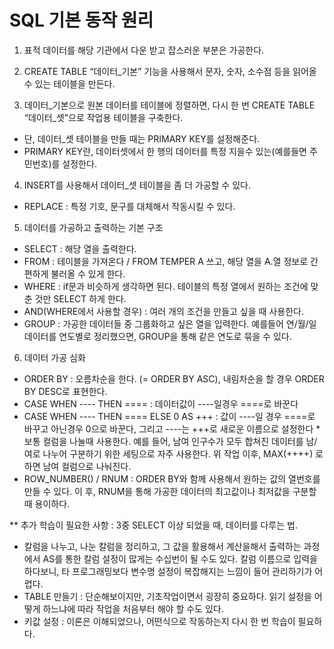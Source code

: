 # SQL 기본 동작 원리
1.	표적 데이터를 해당 기관에서 다운 받고 잡스러운 부분은 가공한다.

2.	CREATE TABLE “데이터_기본” 기능을 사용해서 문자, 숫자, 소수점 등을 읽어올 수 있는 테이블을 만든다.

 3. 데이터_기본으로 원본 데이터를 테이블에 정렬하면, 다시 한 번 CREATE TABLE “데이터_셋”으로 작업용 테이블을 구축한다.
   * 단, 데이터_셋 테이블을 만들 때는 PRIMARY KEY를 설정해준다.
   * PRIMARY KEY란, 데이터셋에서 한 행의 데이터를 특정 지을수 있는(예를들면 주민번호)를 설정한다.

 4. INSERT를 사용해서 데이터_셋 테이블을 좀 더 가공할 수 있다.
   - REPLACE : 특정 기호, 문구를 대체해서 작동시킬 수 있다.

 5. 데이터를 가공하고 출력하는 기본 구조
   - SELECT : 해당 열을 출력한다.
   - FROM : 테이블을 가져온다 / FROM TEMPER A 쓰고, 해당 열을 A.열 정보로 간편하게 불러올 수 있게 한다.
   - WHERE : if문과 비슷하게 생각하면 된다. 테이블의 특정 열에서 원하는 조건에 맞춘 것만 SELECT 하게 한다.
   - AND(WHERE에서 사용할 경우) : 여러 개의 조건을 만들고 싶을 때 사용한다.
   - GROUP : 가공한 데이터들 중 그룹화하고 싶은 열을 입력한다. 예를들어 연/월/일 데이터를 연도별로 정리했으면, GROUP을 통해 같은 연도로 묶을 수 있다.
 
 6. 데이터 가공 심화
   -  ORDER BY : 오름차순을 한다. (= ORDER BY ASC), 내림차순을 할 경우 ORDER BY DESC로 표현한다.
   - CASE WHEN ---- THEN ==== : 데이터값이 ----일경우 ====로 바꾼다
   - CASE WHEN ---- THEN ==== ELSE 0 AS +++ : 값이 ----일 경우 ====로 바꾸고 아닌경우 0으로 바꾼다, 그리고 ----는 +++로 새로운 이름으로 설정한다
    * 보통 컬럼을 나눌때 사용한다. 예를 들어, 남여 인구수가 모두 합쳐진 데이터를 남/여로 나누어 구분하기 위한 세팅으로 자주 사용한다. 위 작업 이후, MAX(++++) 로 하면 남여 컬럼으로 나눠진다.
- ROW_NUMBER() / RNUM : ORDER BY와 함께 사용해서 원하는 값의 열번호를 만들 수 있다. 이 후, RNUM을 통해 가공한 데이터의 최고값이나 최저값을 구분할 때 용이하다.


** 추가 학습이 필요한 사항 : 3중 SELECT 이상 되었을 때, 데이터를 다루는 법.
- 칼럼을 나누고, 나눈 칼럼을 정리하고, 그 값을 활용해서 계산을해서 출력하는 과정에서 AS를 통한 칼럼 설정이 많게는 수십번이 될 수도 있다. 칼럼 이름으로 입력을 하다보니, 타 프로그래밍보다 변수명 설정이 복잡해지는 느낌이 들어 관리하기가 어렵다.
- TABLE 만들기 : 단순해보이지만, 기초작업이면서 굉장히 중요하다. 읽기 설정을 어떻게 하느냐에 따라 작업을 처음부터 해야 할 수도 있다.
- 키값 설정 : 이론은 이해되었으나, 어떤식으로 작동하는지 다시 한 번 학습이 필요하다.

